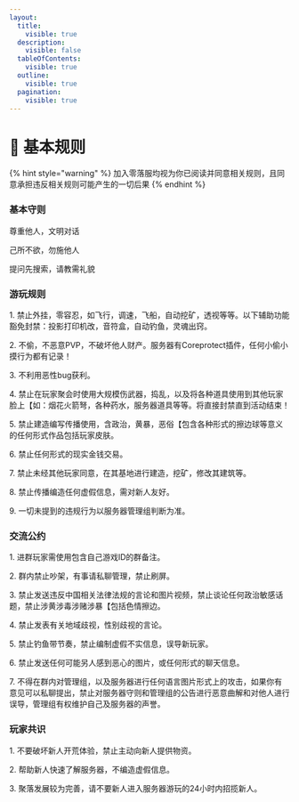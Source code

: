 ```yaml
---
layout:
  title:
    visible: true
  description:
    visible: false
  tableOfContents:
    visible: true
  outline:
    visible: true
  pagination:
    visible: true
---
```


# 📃 基本规则

{% hint style="warning" %}
加入零落服均视为你已阅读并同意相关规则，且同意承担违反相关规则可能产生的一切后果
{% endhint %}

### 基本守则

尊重他人，文明对话

己所不欲，勿施他人

提问先搜索，请教需礼貌

### 游玩规则

1\.  禁止外挂，零容忍，如飞行，调速，飞船，自动挖矿，透视等等。以下辅助功能豁免封禁：投影打印机改，音符盒，自动钓鱼，灵魂出窍。

2\.  不偷，不恶意PVP，不破坏他人财产。服务器有Coreprotect插件，任何小偷小摸行为都有记录！

3\.  不利用恶性bug获利。

4\.  禁止在玩家聚会时使用大规模伤武器，捣乱，以及将各种道具使用到其他玩家脸上【如：烟花火箭弩，各种药水，服务器道具等等。将直接封禁直到活动结束！

5\.  禁止建造编写传播使用，含政治，黄暴，恶俗【包含各种形式的擦边球等意义的任何形式作品包括玩家皮肤。

6\.  禁止任何形式的现实金钱交易。

7\.  禁止未经其他玩家同意，在其基地进行建造，挖矿，修改其建筑等。

8\.  禁止传播编造任何虚假信息，需对新人友好。

9\.  一切未提到的违规行为以服务器管理组判断为准。

### 交流公约

1\.  进群玩家需使用包含自己游戏ID的群备注。

2\.  群内禁止吵架，有事请私聊管理，禁止刷屏。

3\.  禁止发送违反中国相关法律法规的言论和图片视频，禁止谈论任何政治敏感话题，禁止涉黄涉毒涉赌涉暴【包括色情擦边。

4\.  禁止发表有关地域歧视，性别歧视的言论。

5\.  禁止钓鱼带节奏，禁止编制虚假不实信息，误导新玩家。

6\.  禁止发送任何可能另人感到恶心的图片，或任何形式的聊天信息。

7\.  不得在群内对管理组，以及服务器进行任何语言图片形式上的攻击，如果你有意见可以私聊提出，禁止对服务器守则和管理组的公告进行恶意曲解和对他人进行误导，管理组有权维护自己及服务器的声誉。

### 玩家共识

1\.  不要破坏新人开荒体验，禁止主动向新人提供物资。

2\.  帮助新人快速了解服务器，不编造虚假信息。

3\.  聚落发展较为完善，请不要新人进入服务器游玩的24小时内招揽新人。
